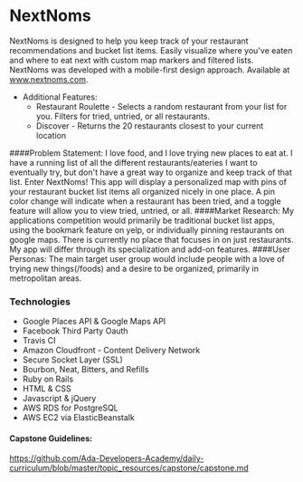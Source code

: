 # NextNoms
NextNoms is designed to help you keep track of your restaurant recommendations and bucket list items. Easily visualize where you've eaten and where to eat next with custom map markers and filtered lists. NextNoms was developed with a mobile-first design approach. Available at www.nextnoms.com.
- Additional Features:
  - Restaurant Roulette - Selects a random restaurant from your list for you. Filters for tried, untried, or all restaurants.
  - Discover - Returns the 20 restaurants closest to your current location

####Problem Statement:
I love food, and I love trying new places to eat at. I have a running list of all the different restaurants/eateries I want to eventually try, but don't have a great way to organize and keep track of that list. Enter NextNoms! This app will display a personalized map with pins of your restaurant bucket list items all organized nicely in one place. A pin color change will indicate when a restaurant has been tried, and a toggle feature will allow you to view tried, untried, or all.
####Market Research:
My applications competition would primarily be traditional bucket list apps, using the bookmark feature on yelp, or individually pinning restaurants on google maps. There is currently no place that focuses in on just restaurants. My app will differ through its specialization and add-on features.
####User Personas:
The main target user group would include people with a love of trying new things(/foods) and a desire to be organized, primarily in metropolitan areas.

### Technologies
- Google Places API & Google Maps API
- Facebook Third Party Oauth
- Travis CI
- Amazon Cloudfront - Content Delivery Network
- Secure Socket Layer (SSL)
- Bourbon, Neat, Bitters, and Refills
- Ruby on Rails
- HTML & CSS
- Javascript & jQuery
- AWS RDS for PostgreSQL
- AWS EC2 via ElasticBeanstalk

#### Capstone Guidelines:
https://github.com/Ada-Developers-Academy/daily-curriculum/blob/master/topic_resources/capstone/capstone.md
